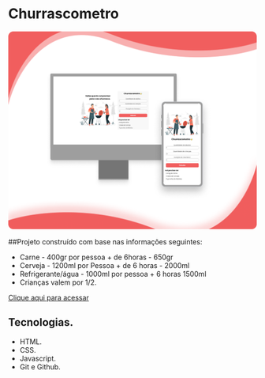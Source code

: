 # Churrascometro

![preview](./.github/churrascometro.png)

##Projeto construído com base nas informações seguintes:
- Carne - 400gr por pessoa + de 6horas - 650gr
- Cerveja - 1200ml por Pessoa + de 6 horas - 2000ml
- Refrigerante/água - 1000ml por pessoa + 6 horas 1500ml
- Crianças valem por 1/2.

[Clique aqui para acessar](https://kaiogabrields.github.io/Churrascometro/)

## Tecnologias.
- HTML.
- CSS.
- Javascript.
- Git e Github.
